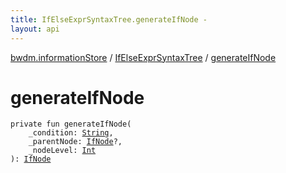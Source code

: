 ```yaml
---
title: IfElseExprSyntaxTree.generateIfNode - 
layout: api
---
```


<div class='api-docs-breadcrumbs'><a href="../index.html">bwdm.informationStore</a> / <a href="index.html">IfElseExprSyntaxTree</a> / <a href="./generate-if-node.html">generateIfNode</a></div>

# generateIfNode

<div class="signature"><code><span class="keyword">private</span> <span class="keyword">fun </span><span class="identifier">generateIfNode</span><span class="symbol">(</span><br/>&nbsp;&nbsp;&nbsp;&nbsp;<span class="parameterName" id="bwdm.informationStore.IfElseExprSyntaxTree$generateIfNode(kotlin.String, bwdm.informationStore.IfNode, kotlin.Int)/_condition">_condition</span><span class="symbol">:</span>&nbsp;<a href="https://kotlinlang.org/api/latest/jvm/stdlib/kotlin/-string/index.html"><span class="identifier">String</span></a><span class="symbol">, </span><br/>&nbsp;&nbsp;&nbsp;&nbsp;<span class="parameterName" id="bwdm.informationStore.IfElseExprSyntaxTree$generateIfNode(kotlin.String, bwdm.informationStore.IfNode, kotlin.Int)/_parentNode">_parentNode</span><span class="symbol">:</span>&nbsp;<a href="../-if-node/index.html"><span class="identifier">IfNode</span></a><span class="symbol">?</span><span class="symbol">, </span><br/>&nbsp;&nbsp;&nbsp;&nbsp;<span class="parameterName" id="bwdm.informationStore.IfElseExprSyntaxTree$generateIfNode(kotlin.String, bwdm.informationStore.IfNode, kotlin.Int)/_nodeLevel">_nodeLevel</span><span class="symbol">:</span>&nbsp;<a href="https://kotlinlang.org/api/latest/jvm/stdlib/kotlin/-int/index.html"><span class="identifier">Int</span></a><br/><span class="symbol">)</span><span class="symbol">: </span><a href="../-if-node/index.html"><span class="identifier">IfNode</span></a></code></div>
